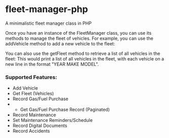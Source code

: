 # fleet-manager-php
A minimalistic fleet manager class in PHP

Once you have an instance of the FleetManager class, you can use its methods to manage the fleet of vehicles.
For example, you can use the addVehicle method to add a new vehicle to the fleet:

You can also use the getFleet method to retrieve a list of all vehicles in the fleet:
This would print a list of all vehicles in the fleet, with each vehicle on a new line in the format "YEAR MAKE MODEL".


### Supported Features:
- Add Vehicle
- Get Fleet (Vehicles)
- Record Gas/Fuel Purchase
- - Get Gas/Fuel Purchase Record (Paginated)
- Record Maintenance
- Set Maintenance Reminders/Schedule
- Record Digital Documents
- Record Accidents



